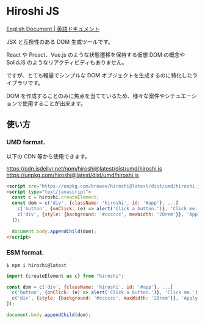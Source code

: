 # Hiroshi JS

[English Document | 英語ドキュメント](./README.md)

JSX と互換性のある DOM 生成ツールです。

React や Preact、Vue.js のような状態遷移を保持する仮想 DOM の概念や SolidJS のようなリアクティビディもありません。

ですが、とても軽量でシンプルな DOM オブジェクトを生成するのに特化したライブラリです。

DOM を作成することのみに焦点を当てているため、様々な案件やシチュエーションで使用することが出来ます。

## 使い方

### UMD format.

以下の CDN 等から使用できます。

https://cdn.jsdelivr.net/npm/hiroshi@latest/dist/umd/hiroshi.js  
https://unpkg.com/hiroshi@latest/dist/umd/hiroshi.js

```html
<script src="https://unpkg.com/browse/hiroshi@latest/dist/umd/hiroshi.js"></script>
<script type="text/javascript">
  const c = hiroshi.createElement;
  const dom = c('div', {className: 'hiroshi', id: '#app'}, ...[
    c('button', {onClick: (e) => alert('Click a button.')}, 'Click me.'),
    c('div', {style: {background: '#cccccc', maxWidth: '20rem'}}, 'Apply style.'),
  ]);
  
  document.body.appendChild(dom);
</script>
```

### ESM format.

```shell
$ npm i hiroshi@latest
```

```javascript
import {createElement as c} from "hiroshi";

const dom = c('div', {className: 'hiroshi', id: '#app'}, ...[
  c('button', {onClick: (e) => alert('Click a button.')}, 'Click me.'), 
  c('div', {style: {background: '#cccccc', maxWidth: '20rem'}}, 'Apply style.'), 
]);

document.body.appendChild(dom);
```